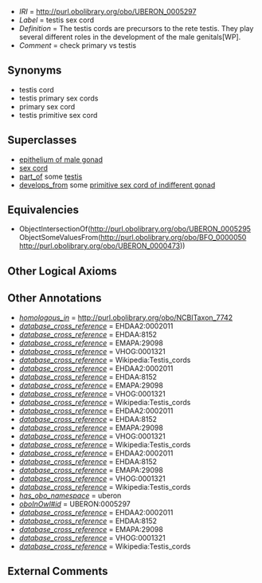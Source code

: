  * *IRI* = http://purl.obolibrary.org/obo/UBERON_0005297
 * *Label* = testis sex cord
 * *Definition* = The testis cords are precursors to the rete testis. They play several different roles in the development of the male genitals[WP].
 * *Comment* = check primary vs testis

## Synonyms

 * testis cord
 * testis primary sex cords
 * primary sex cord
 * testis primitive sex cord

## Superclasses

 * [epithelium of male gonad](../../UBERON/10/UBERON_0004910.md)
 * [sex cord](../../UBERON/95/UBERON_0005295.md)
 * [part_of](../../BFO/50/BFO_0000050.md) some [testis](../../UBERON/73/UBERON_0000473.md)
 * [develops_from](../../RO/02/RO_0002202.md) some [primitive sex cord of indifferent gonad](../../UBERON/41/UBERON_0010141.md)

## Equivalencies

 * ObjectIntersectionOf(<http://purl.obolibrary.org/obo/UBERON_0005295> ObjectSomeValuesFrom(<http://purl.obolibrary.org/obo/BFO_0000050> <http://purl.obolibrary.org/obo/UBERON_0000473>))

## Other Logical Axioms


## Other Annotations

 * *[homologous_in](../../core#homologous/in/core#homologous_in.md)* = http://purl.obolibrary.org/obo/NCBITaxon_7742
 * *[database_cross_reference](../../ef/oboInOwl#hasDbXref.md)* = EHDAA2:0002011
 * *[database_cross_reference](../../ef/oboInOwl#hasDbXref.md)* = EHDAA:8152
 * *[database_cross_reference](../../ef/oboInOwl#hasDbXref.md)* = EMAPA:29098
 * *[database_cross_reference](../../ef/oboInOwl#hasDbXref.md)* = VHOG:0001321
 * *[database_cross_reference](../../ef/oboInOwl#hasDbXref.md)* = Wikipedia:Testis_cords
 * *[database_cross_reference](../../ef/oboInOwl#hasDbXref.md)* = EHDAA2:0002011
 * *[database_cross_reference](../../ef/oboInOwl#hasDbXref.md)* = EHDAA:8152
 * *[database_cross_reference](../../ef/oboInOwl#hasDbXref.md)* = EMAPA:29098
 * *[database_cross_reference](../../ef/oboInOwl#hasDbXref.md)* = VHOG:0001321
 * *[database_cross_reference](../../ef/oboInOwl#hasDbXref.md)* = Wikipedia:Testis_cords
 * *[database_cross_reference](../../ef/oboInOwl#hasDbXref.md)* = EHDAA2:0002011
 * *[database_cross_reference](../../ef/oboInOwl#hasDbXref.md)* = EHDAA:8152
 * *[database_cross_reference](../../ef/oboInOwl#hasDbXref.md)* = EMAPA:29098
 * *[database_cross_reference](../../ef/oboInOwl#hasDbXref.md)* = VHOG:0001321
 * *[database_cross_reference](../../ef/oboInOwl#hasDbXref.md)* = Wikipedia:Testis_cords
 * *[database_cross_reference](../../ef/oboInOwl#hasDbXref.md)* = EHDAA2:0002011
 * *[database_cross_reference](../../ef/oboInOwl#hasDbXref.md)* = EHDAA:8152
 * *[database_cross_reference](../../ef/oboInOwl#hasDbXref.md)* = EMAPA:29098
 * *[database_cross_reference](../../ef/oboInOwl#hasDbXref.md)* = VHOG:0001321
 * *[database_cross_reference](../../ef/oboInOwl#hasDbXref.md)* = Wikipedia:Testis_cords
 * *[has_obo_namespace](../../ce/oboInOwl#hasOBONamespace.md)* = uberon
 * *[oboInOwl#id](../../id/oboInOwl#id.md)* = UBERON:0005297
 * *[database_cross_reference](../../ef/oboInOwl#hasDbXref.md)* = EHDAA2:0002011
 * *[database_cross_reference](../../ef/oboInOwl#hasDbXref.md)* = EHDAA:8152
 * *[database_cross_reference](../../ef/oboInOwl#hasDbXref.md)* = EMAPA:29098
 * *[database_cross_reference](../../ef/oboInOwl#hasDbXref.md)* = VHOG:0001321
 * *[database_cross_reference](../../ef/oboInOwl#hasDbXref.md)* = Wikipedia:Testis_cords

## External Comments

